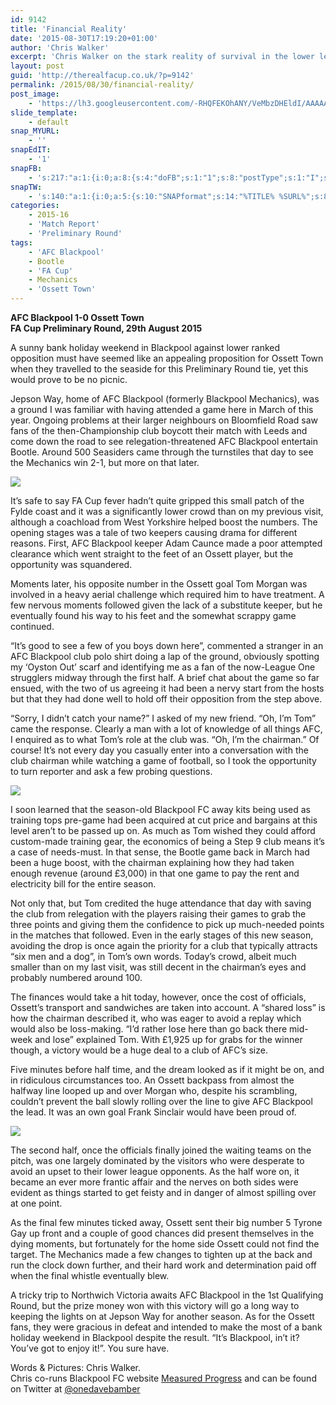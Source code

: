 ```yaml
---
id: 9142
title: 'Financial Reality'
date: '2015-08-30T17:19:20+01:00'
author: 'Chris Walker'
excerpt: 'Chris Walker on the stark reality of survival in the lower leagues and the finances a Cup run can bring.'
layout: post
guid: 'http://therealfacup.co.uk/?p=9142'
permalink: /2015/08/30/financial-reality/
post_image:
    - 'https://lh3.googleusercontent.com/-RHQFEKOhANY/VeMbzDHEldI/AAAAAAAAFe8/Q84YLcwgvbg/s720-Ic42/IMG_2073.jpg'
slide_template:
    - default
snap_MYURL:
    - ''
snapEdIT:
    - '1'
snapFB:
    - 's:217:"a:1:{i:0;a:8:{s:4:"doFB";s:1:"1";s:8:"postType";s:1:"I";s:10:"AttachPost";s:1:"2";s:10:"SNAPformat";s:15:"%EXCERPT% %URL%";s:9:"isAutoImg";s:1:"A";s:8:"imgToUse";s:0:"";s:9:"isAutoURL";s:1:"A";s:8:"urlToUse";s:0:"";}}";'
snapTW:
    - 's:140:"a:1:{i:0;a:5:{s:10:"SNAPformat";s:14:"%TITLE% %SURL%";s:8:"attchImg";s:1:"0";s:9:"isAutoImg";s:1:"A";s:8:"imgToUse";s:0:"";s:4:"doTW";i:0;}}";'
categories:
    - 2015-16
    - 'Match Report'
    - 'Preliminary Round'
tags:
    - 'AFC Blackpool'
    - Bootle
    - 'FA Cup'
    - Mechanics
    - 'Ossett Town'
---
```


**AFC Blackpool 1-0 Ossett Town  
FA Cup Preliminary Round, 29th August 2015**

A sunny bank holiday weekend in Blackpool against lower ranked opposition must have seemed like an appealing proposition for Ossett Town when they travelled to the seaside for this Preliminary Round tie, yet this would prove to be no picnic.

Jepson Way, home of AFC Blackpool (formerly Blackpool Mechanics), was a ground I was familiar with having attended a game here in March of this year. Ongoing problems at their larger neighbours on Bloomfield Road saw fans of the then-Championship club boycott their match with Leeds and come down the road to see relegation-threatened AFC Blackpool entertain Bootle. Around 500 Seasiders came through the turnstiles that day to see the Mechanics win 2-1, but more on that later.

![](https://lh3.googleusercontent.com/-zhZxuQEugqI/VeMbzOfhRkI/AAAAAAAAFfI/aYi1_vGxWEY/s720-Ic42/IMG_2057.jpg)

It’s safe to say FA Cup fever hadn’t quite gripped this small patch of the Fylde coast and it was a significantly lower crowd than on my previous visit, although a coachload from West Yorkshire helped boost the numbers. The opening stages was a tale of two keepers causing drama for different reasons. First, AFC Blackpool keeper Adam Caunce made a poor attempted clearance which went straight to the feet of an Ossett player, but the opportunity was squandered.

Moments later, his opposite number in the Ossett goal Tom Morgan was involved in a heavy aerial challenge which required him to have treatment. A few nervous moments followed given the lack of a substitute keeper, but he eventually found his way to his feet and the somewhat scrappy game continued.

“It’s good to see a few of you boys down here”, commented a stranger in an AFC Blackpool club polo shirt doing a lap of the ground, obviously spotting my ‘Oyston Out’ scarf and identifying me as a fan of the now-League One strugglers midway through the first half. A brief chat about the game so far ensued, with the two of us agreeing it had been a nervy start from the hosts but that they had done well to hold off their opposition from the step above.

“Sorry, I didn’t catch your name?” I asked of my new friend. “Oh, I’m Tom” came the response. Clearly a man with a lot of knowledge of all things AFC, I enquired as to what Tom’s role at the club was. “Oh, I’m the chairman.” Of course! It’s not every day you casually enter into a conversation with the club chairman while watching a game of football, so I took the opportunity to turn reporter and ask a few probing questions.

![](https://lh3.googleusercontent.com/-RHQFEKOhANY/VeMbzDHEldI/AAAAAAAAFe8/Q84YLcwgvbg/s720-Ic42/IMG_2073.jpg)

I soon learned that the season-old Blackpool FC away kits being used as training tops pre-game had been acquired at cut price and bargains at this level aren’t to be passed up on. As much as Tom wished they could afford custom-made training gear, the economics of being a Step 9 club means it’s a case of needs-must. In that sense, the Bootle game back in March had been a huge boost, with the chairman explaining how they had taken enough revenue (around £3,000) in that one game to pay the rent and electricity bill for the entire season.

Not only that, but Tom credited the huge attendance that day with saving the club from relegation with the players raising their games to grab the three points and giving them the confidence to pick up much-needed points in the matches that followed. Even in the early stages of this new season, avoiding the drop is once again the priority for a club that typically attracts “six men and a dog”, in Tom’s own words. Today’s crowd, albeit much smaller than on my last visit, was still decent in the chairman’s eyes and probably numbered around 100.

The finances would take a hit today, however, once the cost of officials, Ossett’s transport and sandwiches are taken into account. A “shared loss” is how the chairman described it, who was eager to avoid a replay which would also be loss-making. “I’d rather lose here than go back there mid-week and lose” explained Tom. With £1,925 up for grabs for the winner though, a victory would be a huge deal to a club of AFC’s size.

Five minutes before half time, and the dream looked as if it might be on, and in ridiculous circumstances too. An Ossett backpass from almost the halfway line looped up and over Morgan who, despite his scrambling, couldn’t prevent the ball slowly rolling over the line to give AFC Blackpool the lead. It was an own goal Frank Sinclair would have been proud of.

![](https://lh3.googleusercontent.com/-uuJRUg8NNLM/VeMbzJGnPmI/AAAAAAAAFfM/gnxi8rCJMlM/s512-Ic42/IMG_2072.jpg)

The second half, once the officials finally joined the waiting teams on the pitch, was one largely dominated by the visitors who were desperate to avoid an upset to their lower league opponents. As the half wore on, it became an ever more frantic affair and the nerves on both sides were evident as things started to get feisty and in danger of almost spilling over at one point.

As the final few minutes ticked away, Ossett sent their big number 5 Tyrone Gay up front and a couple of good chances did present themselves in the dying moments, but fortunately for the home side Ossett could not find the target. The Mechanics made a few changes to tighten up at the back and run the clock down further, and their hard work and determination paid off when the final whistle eventually blew.

A tricky trip to Northwich Victoria awaits AFC Blackpool in the 1st Qualifying Round, but the prize money won with this victory will go a long way to keeping the lights on at Jepson Way for another season. As for the Ossett fans, they were gracious in defeat and intended to make the most of a bank holiday weekend in Blackpool despite the result. “It’s Blackpool, in’t it? You’ve got to enjoy it!”. You sure have.

Words &amp; Pictures: Chris Walker.  
Chris co-runs Blackpool FC website [Measured Progress](http://measuredprogress.co.uk/) and can be found on Twitter at [@onedavebamber](https://twitter.com/onedavebamber)
